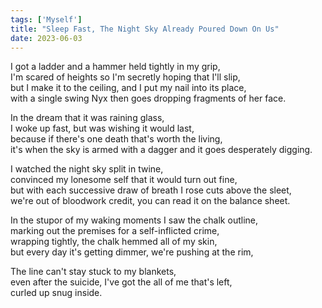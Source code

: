 ```yaml
---
tags: ['Myself']
title: "Sleep Fast, The Night Sky Already Poured Down On Us"
date: 2023-06-03
---
```


I got a ladder and a hammer held tightly in my grip,  
I'm scared of heights so I'm secretly hoping that I'll slip,  
but I make it to the ceiling, and I put my nail into its place,  
with a single swing Nyx then goes dropping fragments of her face.

In the dream that it was raining glass,  
I woke up fast, but was wishing it would last,  
because if there's one death that's worth the living,  
it's when the sky is armed with a dagger and it goes desperately digging.

I watched the night sky split in twine,  
convinced my lonesome self that it would turn out fine,  
but with each successive draw of breath I rose cuts above the sleet,  
we're out of bloodwork credit, you can read it on the balance sheet.

In the stupor of my waking moments I saw the chalk outline,  
marking out the premises for a self-inflicted crime,  
wrapping tightly, the chalk hemmed all of my skin,  
but every day it's getting dimmer, we're pushing at the rim,  

The line can't stay stuck to my blankets,  
even after the suicide, I've got the all of me that's left,  
curled up snug inside.

